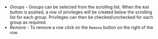 -   *Groups* - Groups can be selected from the scrolling list. When the `Add` button is pushed, a row of privileges will be created below the scrolling list for each group. Privileges can then be checked/unchecked for each group as required.
-   *Remove* - To remove a row click on the `Remove` button on the right of the row.
